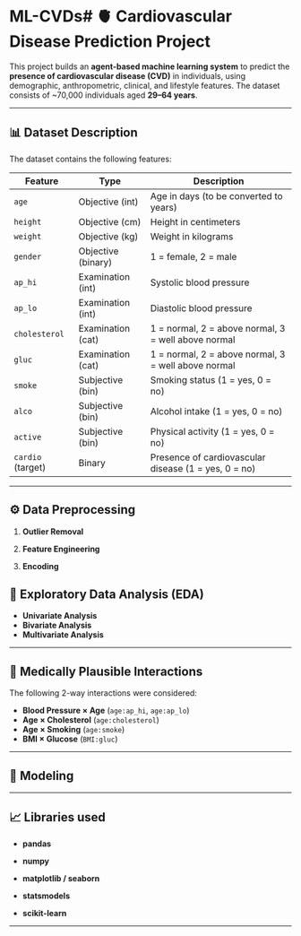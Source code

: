 # ML-CVDs# 🫀 Cardiovascular Disease Prediction Project

This project builds an **agent-based machine learning system** to predict the **presence of cardiovascular disease (CVD)** in individuals, using demographic, anthropometric, clinical, and lifestyle features. The dataset consists of ~70,000 individuals aged **29–64 years**.

---

## 📊 Dataset Description

The dataset contains the following features:

| Feature                  | Type              | Description |
|---------------------------|------------------|-------------|
| `age`                    | Objective (int)   | Age in days (to be converted to years) |
| `height`                 | Objective (cm)    | Height in centimeters |
| `weight`                 | Objective (kg)    | Weight in kilograms |
| `gender`                 | Objective (binary)| 1 = female, 2 = male |
| `ap_hi`                  | Examination (int) | Systolic blood pressure |
| `ap_lo`                  | Examination (int) | Diastolic blood pressure |
| `cholesterol`            | Examination (cat) | 1 = normal, 2 = above normal, 3 = well above normal |
| `gluc`                   | Examination (cat) | 1 = normal, 2 = above normal, 3 = well above normal |
| `smoke`                  | Subjective (bin)  | Smoking status (1 = yes, 0 = no) |
| `alco`                   | Subjective (bin)  | Alcohol intake (1 = yes, 0 = no) |
| `active`                 | Subjective (bin)  | Physical activity (1 = yes, 0 = no) |
| `cardio` (target)        | Binary            | Presence of cardiovascular disease (1 = yes, 0 = no) |

---

## ⚙️ Data Preprocessing

1. **Outlier Removal**   

2. **Feature Engineering**  

3. **Encoding**  

## 🔬 Exploratory Data Analysis (EDA)

- **Univariate Analysis**
- **Bivariate Analysis** 
- **Multivariate Analysis**

---

## 🔗 Medically Plausible Interactions

The following 2-way interactions were considered:

- **Blood Pressure × Age** (`age:ap_hi`, `age:ap_lo`)  
- **Age × Cholesterol** (`age:cholesterol`)  
- **Age × Smoking** (`age:smoke`)  
- **BMI × Glucose** (`BMI:gluc`)  


---

## 🤖 Modeling


---

## 📈 Libraries used
- **pandas**

- **numpy**

- **matplotlib / seaborn**

- **statsmodels**

- **scikit-learn**


---